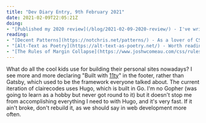 ```yaml
---
title: "Dev Diary Entry, 9th February 2021"
date: 2021-02-09T22:05:21Z
doing:
- "[Published my 2020 review](/blog/2021-02-09-2020-review/) - I've written three of these now and I ppst them later and later each year. I found quite a lot to talk about considering 2020 was the year that wasn't"
reading:
- "[Decent Patterns](https://notchris.net/patterns/) - As a lover of CSS gradients I found these patterns created by unicode characters really cute!"
- "[Alt-Text as Poetry](https://alt-text-as-poetry.net/) - Worth reading about the developers' mission with this project, but also all the thought that went into their web design choices for the site."
- "[The Rules of Margin Collapse](https://www.joshwcomeau.com/css/rules-of-margin-collapse) - I love Josh's articles: they are unashamedly long and detailed but contain so much interactivity and joy when teaching a subject."
---
```


What do all the cool kids use for building their personal sites nowadays? I see more and more declaring "Built with [11ty](https://www.11ty.dev/)" in the footer, rather than Gatsby, which used to be the framework everyone talked about. The current iteration of clairecodes uses Hugo, which is built in Go. I'm no Gopher (was going to learn as a hobby but never got round to it) but it doesn't stop me from accomplishing everything I need to with Hugo, and it's very fast. If it ain't broke, don't rebuild it, as we should say in web development more often.